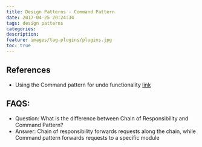 ```yaml
---
title: Design Patterns - Command Pattern
date: 2017-04-25 20:24:34
tags: design patterns
categories: 
description: 
feature: images/tag-plugins/plugins.jpg
toc: true
---
```




## References
 - Using the Command pattern for undo functionality [link](https://matt.berther.io/2004/09/16/using-the-command-pattern-for-undo-functionality/)

## FAQS:
- Question: What is the difference between Chain of Responsibility and Command Pattern?
- Answer: Chain of responsibility forwards requests along the chain, while Command pattern forwards requests to a specific module

